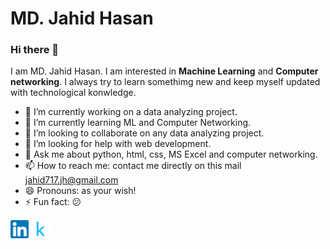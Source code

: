 # MD. Jahid Hasan

### Hi there 👋

I am MD. Jahid Hasan. I am interested in **Machine Learning** and **Computer networking**. I always try to learn somethimg new and keep myself updated with technological konwledge.

- 🔭 I’m currently working on a data analyzing project.
- 🌱 I’m currently learning ML and Computer Networking.
- 👯 I’m looking to collaborate on any data analyzing project.
- 🤔 I’m looking for help with web development.
- 💬 Ask me about python, html, css, MS Excel and computer networking.
- 📫 How to reach me: contact me directly on this mail <jahid717.jh@gmail.com>
- 😄 Pronouns: as your wish!
- ⚡ Fun fact: :confused:

[![LinkedIn](https://github.com/jahid-hasan-ece/jahid-hasan-ece/blob/main/Webp.net-resizeimage.png)](https://www.linkedin.com/in/md-jahid-hasan-aa47aa1b5/)   [![Kaggle](kaggle.png)](https://www.kaggle.com/jahid17)
